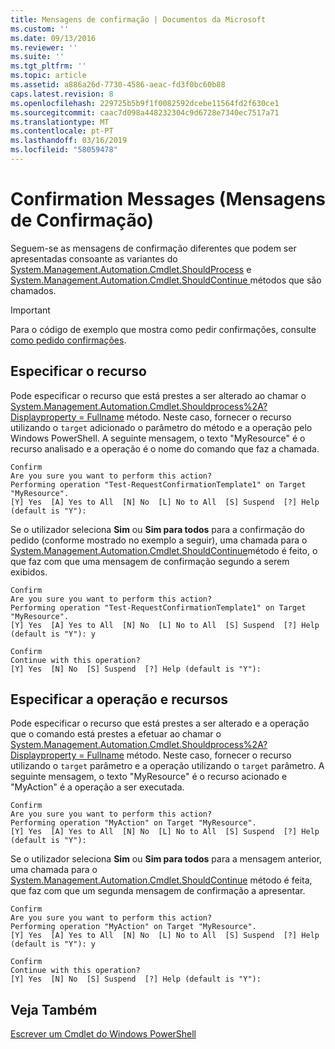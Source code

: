 ```yaml
---
title: Mensagens de confirmação | Documentos da Microsoft
ms.custom: ''
ms.date: 09/13/2016
ms.reviewer: ''
ms.suite: ''
ms.tgt_pltfrm: ''
ms.topic: article
ms.assetid: a886a26d-7730-4586-aeac-fd3f0bc60b88
caps.latest.revision: 8
ms.openlocfilehash: 229725b5b9f1f0082592dcebe11564fd2f630ce1
ms.sourcegitcommit: caac7d098a448232304c9d6728e7340ec7517a71
ms.translationtype: MT
ms.contentlocale: pt-PT
ms.lasthandoff: 03/16/2019
ms.locfileid: "58059478"
---
```

# <a name="confirmation-messages"></a>Confirmation Messages (Mensagens de Confirmação)

Seguem-se as mensagens de confirmação diferentes que podem ser apresentadas consoante as variantes do [System.Management.Automation.Cmdlet.ShouldProcess](/dotnet/api/System.Management.Automation.Cmdlet.ShouldProcess) e [System.Management.Automation.Cmdlet.ShouldContinue ](/dotnet/api/System.Management.Automation.Cmdlet.ShouldContinue) métodos que são chamados.

> [!IMPORTANT]
> Para o código de exemplo que mostra como pedir confirmações, consulte [como pedido confirmações](./how-to-request-confirmations.md).

## <a name="specifying-the-resource"></a>Especificar o recurso

Pode especificar o recurso que está prestes a ser alterado ao chamar o [System.Management.Automation.Cmdlet.Shouldprocess%2A? Displayproperty = Fullname](/dotnet/api/System.Management.Automation.Cmdlet.ShouldProcess?view=powershellsdk-1.1.0) método. Neste caso, fornecer o recurso utilizando o `target` adicionado o parâmetro do método e a operação pelo Windows PowerShell. A seguinte mensagem, o texto "MyResource" é o recurso analisado e a operação é o nome do comando que faz a chamada.

```output
Confirm
Are you sure you want to perform this action?
Performing operation "Test-RequestConfirmationTemplate1" on Target "MyResource".
[Y] Yes  [A] Yes to All  [N] No  [L] No to All  [S] Suspend  [?] Help (default is "Y"):
```

Se o utilizador seleciona **Sim** ou **Sim para todos** para a confirmação do pedido (conforme mostrado no exemplo a seguir), uma chamada para o [System.Management.Automation.Cmdlet.ShouldContinue](/dotnet/api/System.Management.Automation.Cmdlet.ShouldContinue)método é feito, o que faz com que uma mensagem de confirmação segundo a serem exibidos.

```output
Confirm
Are you sure you want to perform this action?
Performing operation "Test-RequestConfirmationTemplate1" on Target "MyResource".
[Y] Yes  [A] Yes to All  [N] No  [L] No to All  [S] Suspend  [?] Help (default is "Y"): y

Confirm
Continue with this operation?
[Y] Yes  [N] No  [S] Suspend  [?] Help (default is "Y"):
```

## <a name="specifying-the-operation-and-resource"></a>Especificar a operação e recursos

Pode especificar o recurso que está prestes a ser alterado e a operação que o comando está prestes a efetuar ao chamar o [System.Management.Automation.Cmdlet.Shouldprocess%2A? Displayproperty = Fullname](/dotnet/api/System.Management.Automation.Cmdlet.ShouldProcess?view=powershellsdk-1.1.0) método. Neste caso, fornecer o recurso utilizando o `target` parâmetro e a operação utilizando o `target` parâmetro. A seguinte mensagem, o texto "MyResource" é o recurso acionado e "MyAction" é a operação a ser executada.

```output
Confirm
Are you sure you want to perform this action?
Performing operation "MyAction" on Target "MyResource".
[Y] Yes  [A] Yes to All  [N] No  [L] No to All  [S] Suspend  [?] Help (default is "Y"):
```

Se o utilizador seleciona **Sim** ou **Sim para todos** para a mensagem anterior, uma chamada para o [System.Management.Automation.Cmdlet.ShouldContinue](/dotnet/api/System.Management.Automation.Cmdlet.ShouldContinue) método é feita, que faz com que um segunda mensagem de confirmação a apresentar.

```output
Confirm
Are you sure you want to perform this action?
Performing operation "MyAction" on Target "MyResource".
[Y] Yes  [A] Yes to All  [N] No  [L] No to All  [S] Suspend  [?] Help (default is "Y"): y

Confirm
Continue with this operation?
[Y] Yes  [N] No  [S] Suspend  [?] Help (default is "Y"):
```

## <a name="see-also"></a>Veja Também

[Escrever um Cmdlet do Windows PowerShell](./writing-a-windows-powershell-cmdlet.md)

